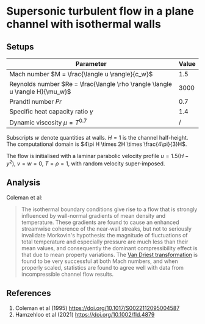 # Supersonic turbulent flow in a plane channel with isothermal walls

## Setups
| Parameter            | Value                |
| -------------------- | -------------------- |
| Mach number $M = \frac{\langle u \rangle}{c_w}$ | 1.5 |
| Reynolds number $Re = \frac{\langle \rho \rangle \langle u \rangle H}{\mu_w}$ | 3000 |
| Prandtl number $Pr$  | 0.7 |
| Specific heat capacity ratio $\gamma$ | 1.4 |
| Dynamic viscosity $\mu = T^{0.7}$ | / |

Subscripts $w$ denote quantities at walls. $H=1$ is the channel half-height. The computational domain is $4\pi H \times 2H \times \frac{4\pi}{3}H$.

The flow is initialised with a laminar parabolic velocity profile $u = 1.5(H - y^2)$, $v = w = 0$, $T = \rho = 1$, with random velocity super-imposed.


## Analysis
Coleman et al:

> The isothermal boundary conditions give rise to a flow that is strongly influenced by wall-normal gradients of mean density and temperature. These gradients are found to cause an enhanced streamwise coherence of the near-wall streaks, but not to seriously invalidate Morkovin's hypothesis: the magnitude of fluctuations of total temperature and especially pressure are much less than their mean values, and consequently the dominant compressibility effect is that due to mean property variations. The [Van Driest transformation](https://doi.org/10.2514/8.1895) is found to be very successful at both Mach numbers, and when properly scaled, statistics are found to agree well with data from incompressible channel flow results.

## References
1. Coleman et al (1995) https://doi.org/10.1017/S0022112095004587
2. Hamzehloo et al (2021) https://doi.org/10.1002/fld.4879
